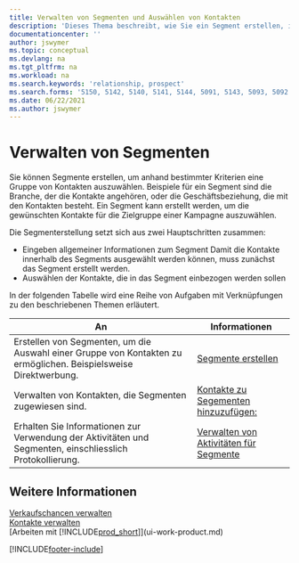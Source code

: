 ```yaml
---
title: Verwalten von Segmenten und Auswählen von Kontakten
description: 'Dieses Thema beschreibt, wie Sie ein Segment erstellen, indem Sie eine Gruppe von Kontakten nach bestimmten Kriterien auswählen, um dieses Segment später mit einer Kampagne anzusprechen.'
documentationcenter: ''
author: jswymer
ms.topic: conceptual
ms.devlang: na
ms.tgt_pltfrm: na
ms.workload: na
ms.search.keywords: 'relationship, prospect'
ms.search.forms: '5150, 5142, 5140, 5141, 5144, 5091, 5143, 5093, 5092'
ms.date: 06/22/2021
ms.author: jswymer
---
```

# <a name="managing-segments"></a><a name="managing-segments"></a><a name="managing-segments"></a>Verwalten von Segmenten
Sie können Segmente erstellen, um anhand bestimmter Kriterien eine Gruppe von Kontakten auszuwählen. Beispiele für ein Segment sind die Branche, der die Kontakte angehören, oder die Geschäftsbeziehung, die mit den Kontakten besteht. Ein Segment kann erstellt werden, um die gewünschten Kontakte für die Zielgruppe einer Kampagne auszuwählen.

Die Segmenterstellung setzt sich aus zwei Hauptschritten zusammen:

* Eingeben allgemeiner Informationen zum Segment Damit die Kontakte innerhalb des Segments ausgewählt werden können, muss zunächst das Segment erstellt werden.
* Auswählen der Kontakte, die in das Segment einbezogen werden sollen

In der folgenden Tabelle wird eine Reihe von Aufgaben mit Verknüpfungen zu den beschriebenen Themen erläutert.

| An | Informationen |
| --- | --- |
| Erstellen von Segmenten, um die Auswahl einer Gruppe von Kontakten zu ermöglichen. Beispielsweise Direktwerbung. |[Segmente erstellen](marketing-how-create-segment.md) |
| Verwalten von Kontakten, die Segmenten zugewiesen sind. |[Kontakte zu Segementen hinzuzufügen:](marketing-add-contact-segment.md) |
| Erhalten Sie Informationen zur Verwendung der Aktivitäten und Segmenten, einschliesslich Protokollierung. |[Verwalten von Aktivitäten für Segmente](marketing-interaction-segments.md) |

## <a name="see-also"></a><a name="see-also"></a><a name="see-also"></a>Weitere Informationen
[Verkaufschancen verwalten](marketing-manage-sales-opportunities.md)  
[Kontakte verwalten](marketing-contacts.md)  
[Arbeiten mit [!INCLUDE[prod_short](includes/prod_short.md)]](ui-work-product.md)


[!INCLUDE[footer-include](includes/footer-banner.md)]
